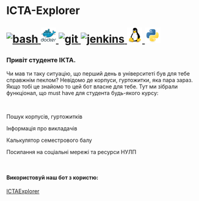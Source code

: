 # ICTA-Explorer <p align="left"> <a href="https://www.gnu.org/software/bash/" target="_blank" rel="noreferrer"> <img src="https://www.vectorlogo.zone/logos/gnu_bash/gnu_bash-icon.svg" alt="bash" width="40" height="40"/> </a> <a href="https://www.docker.com/" target="_blank" rel="noreferrer"> <img src="https://raw.githubusercontent.com/devicons/devicon/master/icons/docker/docker-original-wordmark.svg" alt="docker" width="40" height="40"/> </a> <a href="https://git-scm.com/" target="_blank" rel="noreferrer"> <img src="https://www.vectorlogo.zone/logos/git-scm/git-scm-icon.svg" alt="git" width="40" height="40"/> </a> <a href="https://www.jenkins.io" target="_blank" rel="noreferrer"> <img src="https://www.vectorlogo.zone/logos/jenkins/jenkins-icon.svg" alt="jenkins" width="40" height="40"/> </a> <a href="https://www.linux.org/" target="_blank" rel="noreferrer"> <img src="https://raw.githubusercontent.com/devicons/devicon/master/icons/linux/linux-original.svg" alt="linux" width="40" height="40"/> </a> <a href="https://www.python.org" target="_blank" rel="noreferrer"> <img src="https://raw.githubusercontent.com/devicons/devicon/master/icons/python/python-original.svg" alt="python" width="40" height="40"/> </a> </p>
<h3>Привіт студенте ІКТА.</h3> 
<p>Чи мав ти таку ситуацію, що перший день в університеті був для тебе справжнім пеклом? Невідомо де корпуси, гуртожитки, яка пара зараз. Якщо тобі це знайомо то цей бот власне для тебе. Тут ми зібрали функціонал, що must have для студента будь-якого курсу:</p>
<br>
<p>Пошук корпусів, гуртожитків</p>
<p> Інформація про викладачів</p>
<p>Калькулятор семестрового балу</p>
<p>Посилання на соціальні мережі та ресурси НУЛП</p> 
<br> 
<h4>Використовуй наш бот з користю:</h4>
<a href="https://t.me/ICTAExplorer_bot">ICTAExplorer</a>
